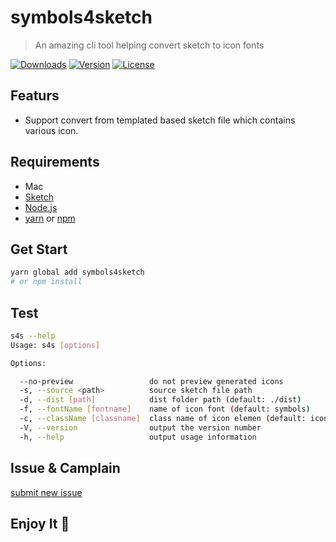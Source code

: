 # symbols4sketch

> An amazing cli tool helping convert sketch to icon fonts

<p align="start">
  <a href="https://npmcharts.com/compare/symbols4sketch?minimal=true"><img src="https://img.shields.io/npm/dm/symbols4sketch.svg" alt="Downloads"></a>
  <a href="https://www.npmjs.com/package/symbols4sketch"><img src="https://img.shields.io/npm/v/symbols4sketch.svg" alt="Version"></a>
  <a href="https://www.npmjs.com/package/symbols4sketch"><img src="https://img.shields.io/npm/l/symbols4sketch.svg" alt="License"></a>
  <br>
</p>

## Featurs

- Support convert from templated based sketch file which contains various icon.

## Requirements

- Mac
- [Sketch](https://www.sketchapp.com/)
- [Node.js](https://nodejs.org/)
- [yarn](https://yarnpkg.com/) or [npm](https://docs.npmjs.com/)

## Get Start

``` bash
yarn global add symbols4sketch
# or npm install
```

## Test

``` bash
s4s --help
Usage: s4s [options]

Options:

  --no-preview                 do not preview generated icons
  -s, --source <path>          source sketch file path
  -d, --dist [path]            dist folder path (default: ./dist)
  -f, --fontName [fontname]    name of icon font (default: symbols)
  -c, --className [classname]  class name of icon elemen (default: icon)
  -V, --version                output the version number
  -h, --help                   output usage information
```

## Issue & Camplain

[submit new issue](https://github.com/sjy/symbols4sketch/issues/new)

## Enjoy It 🎉

